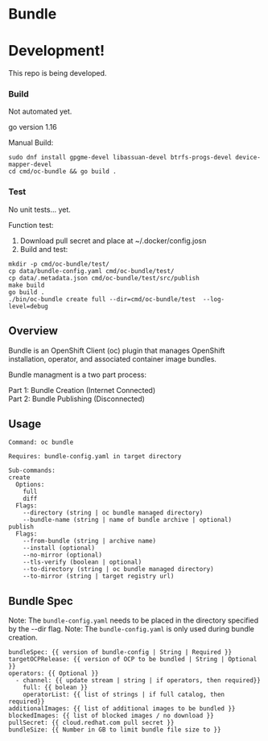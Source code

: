 # Bundle

# Development!

This repo is being developed.

### Build 

Not automated yet.   

go version 1.16  

Manual Build:
```
sudo dnf install gpgme-devel libassuan-devel btrfs-progs-devel device-mapper-devel
cd cmd/oc-bundle && go build .
```

### Test

No unit tests... yet.  
  
  
Function test:  
1. Download pull secret and place at ~/.docker/config.josn   
2. Build and test:  
```
mkdir -p cmd/oc-bundle/test/
cp data/bundle-config.yaml cmd/oc-bundle/test/
cp data/.metadata.json cmd/oc-bundle/test/src/publish
make build
go build .
./bin/oc-bundle create full --dir=cmd/oc-bundle/test  --log-level=debug
```   




## Overview
Bundle is an OpenShift Client (oc) plugin that manages OpenShift installation, operator, and associated container image bundles.   

Bundle managment is a two part process:  
  
Part 1: Bundle Creation (Internet Connected)  
Part 2: Bundle Publishing (Disconnected)  

## Usage
```
Command: oc bundle   
  
Requires: bundle-config.yaml in target directory  
  
Sub-commands:   
create  
  Options:  
    full  
    diff  
  Flags:  
    --directory (string | oc bundle managed directory)  
    --bundle-name (string | name of bundle archive | optional)  
publish  
  Flags:  
    --from-bundle (string | archive name)  
    --install (optional)  
    --no-mirror (optional)  
    --tls-verify (boolean | optional)  
    --to-directory (string | oc bundle managed directory)  
    --to-mirror (string | target registry url)  
```  

## Bundle Spec

Note: The `bundle-config.yaml` needs to be placed in the directory specified by the --dir flag.
Note: The `bundle-config.yaml` is only used during bundle creation.
```
bundleSpec: {{ version of bundle-config | String | Required }}
targetOCPRelease: {{ version of OCP to be bundled | String | Optional }}
operators: {{ Optional }}
  - channel: {{ update stream | string | if operators, then required}}
    full: {{ bolean }}
    operatorList: {{ list of strings | if full catalog, then required}}
additionalImages: {{ list of additional images to be bundled }}
blockedImages: {{ list of blocked images / no download }}
pullSecret: {{ cloud.redhat.com pull secret }}
bundleSize: {{ Number in GB to limit bundle file size to }}
```

